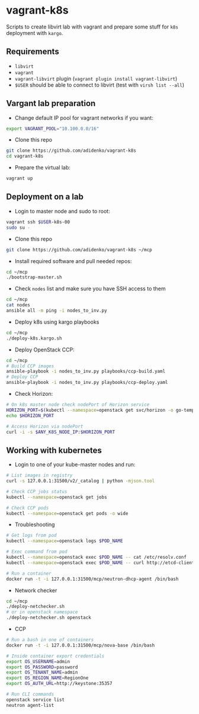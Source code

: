vagrant-k8s
===========
Scripts to create libvirt lab with vagrant and prepare some stuff for `k8s` deployment with `kargo`.


Requirements
------------

* `libvirt`
* `vagrant`
* `vagrant-libvirt` plugin (`vagrant plugin install vagrant-libvirt`)
* `$USER` should be able to connect to libvirt (test with `virsh list --all`)

Vargant lab preparation
-----------------------

* Change default IP pool for vagrant networks if you want:

```bash
export VAGRANT_POOL="10.100.0.0/16"
```

* Clone this repo

```bash
git clone https://github.com/adidenko/vagrant-k8s
cd vagrant-k8s
```

* Prepare the virtual lab:

```bash
vagrant up
```

Deployment on a lab
-------------------

* Login to master node and sudo to root:

```bash
vagrant ssh $USER-k8s-00
sudo su -
```

* Clone this repo

```bash
git clone https://github.com/adidenko/vagrant-k8s ~/mcp
```

* Install required software and pull needed repos:

```bash
cd ~/mcp
./bootstrap-master.sh
```

* Check `nodes` list and make sure you have SSH access to them

```bash
cd ~/mcp
cat nodes
ansible all -m ping -i nodes_to_inv.py
```

* Deploy k8s using kargo playbooks

```bash
cd ~/mcp
./deploy-k8s.kargo.sh
```

* Deploy OpenStack CCP:

```bash
cd ~/mcp
# Build CCP images
ansible-playbook -i nodes_to_inv.py playbooks/ccp-build.yaml
# Deploy CCP
ansible-playbook -i nodes_to_inv.py playbooks/ccp-deploy.yaml
```

* Check Horizon:

```bash
# On k8s master node check nodePort of Horizon service
HORIZON_PORT=$(kubectl --namespace=openstack get svc/horizon -o go-template='{{(index .spec.ports 0).nodePort}}')
echo $HORIZON_PORT

# Access Horizon via nodePort
curl -i -s $ANY_K8S_NODE_IP:$HORIZON_PORT
```

Working with kubernetes
-----------------------

* Login to one of your kube-master nodes and run:

```bash
# List images in registry
curl -s 127.0.0.1:31500/v2/_catalog | python -mjson.tool

# Check CCP jobs status
kubectl --namespace=openstack get jobs

# Check CCP pods
kubectl --namespace=openstack get pods -o wide
```

* Troubleshooting

```bash
# Get logs from pod
kubectl --namespace=openstack logs $POD_NAME

# Exec command from pod
kubectl --namespace=openstack exec $POD_NAME -- cat /etc/resolv.conf
kubectl --namespace=openstack exec $POD_NAME -- curl http://etcd-client:2379/health

# Run a container
docker run -t -i 127.0.0.1:31500/mcp/neutron-dhcp-agent /bin/bash
```

* Network checker

```bash
cd ~/mcp
./deploy-netchecker.sh
# or in openstack namespace
./deploy-netchecker.sh openstack
```

* CCP

```bash
# Run a bash in one of containers
docker run -t -i 127.0.0.1:31500/mcp/nova-base /bin/bash

# Inside container export credentials
export OS_USERNAME=admin
export OS_PASSWORD=password
export OS_TENANT_NAME=admin
export OS_REGION_NAME=RegionOne
export OS_AUTH_URL=http://keystone:35357

# Run CLI commands
openstack service list
neutron agent-list
```
